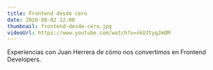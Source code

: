 ```yaml
---
title: Frontend desde cero
date: 2020-08-02 12:00
thumbnail: frontend-desde-cero.jpg
videoUrl: https://www.youtube.com/watch?v=nkUJtygJmQM
---
```


Experiencias con Juan Herrera de cómo nos convertimos en Frontend Developers.
